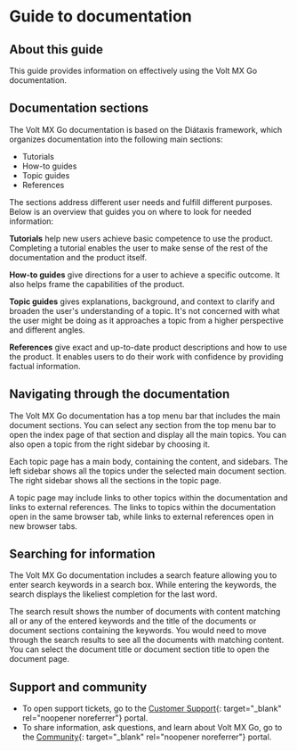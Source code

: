 # Guide to documentation

## About this guide

This guide provides information on effectively using the Volt MX Go documentation.

## Documentation sections 

The Volt MX Go documentation is based on the Diátaxis framework, which organizes documentation into the following main sections:

- Tutorials
- How-to guides
- Topic guides
- References

The sections address different user needs and fulfill different purposes. Below is an overview that guides you on where to look for needed information:

**Tutorials** help new users achieve basic competence to use the product. Completing a tutorial enables the user to make sense of the rest of the documentation and the product itself. 

**How-to guides** give directions for a user to achieve a specific outcome. It also helps frame the capabilities of the product. 

**Topic guides** gives explanations, background, and context to clarify and broaden the user's understanding of a topic. It's not concerned with what the user might be doing as it approaches a topic from a higher perspective and different angles.

**References** give exact and up-to-date product descriptions and how to use the product. It enables users to do their work with confidence by providing factual information.

## Navigating through the documentation

The Volt MX Go documentation has a top menu bar that includes the main document sections. You can select any section from the top menu bar to open the index page of that section and display all the main topics. You can also open a topic from the right sidebar by choosing it.  

Each topic page has a main body, containing the content, and sidebars. The left sidebar shows all the topics under the selected main document section. The right sidebar shows all the sections in the topic page.

A topic page may include links to other topics within the documentation and links to external references. The links to topics within the documentation open in the same browser tab, while links to external references open in new browser tabs.  
  
## Searching for information

The Volt MX Go documentation includes a search feature allowing you to enter search keywords in a search box. While entering the keywords, the search displays the likeliest completion for the last word. 

The search result shows the number of documents with content matching all or any of the entered keywords and the title of the documents or document sections containing the keywords. You would need to move through the search results to see all the documents with matching content. You can select the document title or document section title to open the document page. 

## Support and community

- To open support tickets, go to the [Customer Support](https://support.hcltechsw.com/csm){: target="_blank" rel="noopener noreferrer"} portal.  
- To share information, ask questions, and learn about Volt MX Go, go to the [Community](https://support.hcltechsw.com/community?id=community_forum&sys_id=2a45adef1bc4fd14a67e9759bc4bcb3d){: target="_blank" rel="noopener noreferrer"} portal.

